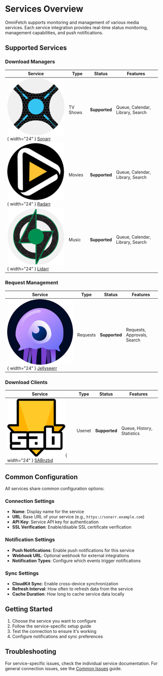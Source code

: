 # Services Overview

OmniFetch supports monitoring and management of various media services. Each service integration provides real-time status monitoring, management capabilities, and push notifications.

## Supported Services

### Download Managers

| Service | Type | Status | Features |
|---------|------|--------|----------|
| ![Sonarr](../assets/images/service-icons/sonarr-logo.png){ width="24" } [Sonarr](sonarr/index.md) | TV Shows | **Supported** | Queue, Calendar, Library, Search |
| ![Radarr](../assets/images/service-icons/radarr-logo.png){ width="24" } [Radarr](radarr/index.md) | Movies | **Supported** | Queue, Calendar, Library, Search |
| ![Lidarr](../assets/images/service-icons/lidarr-logo.png){ width="24" } [Lidarr](lidarr/index.md) | Music | **Supported** | Queue, Calendar, Library, Search |

### Request Management

| Service | Type | Status | Features |
|---------|------|--------|----------|
| ![Jellyseerr](../assets/images/service-icons/jellyseerr-logo.png){ width="24" } [Jellyseerr](jellyseerr/index.md) | Requests | **Supported** | Requests, Approvals, Search |

### Download Clients

| Service | Type | Status | Features |
|---------|------|--------|----------|
| ![SABnzbd](../assets/images/service-icons/sabnzbd-logo.png){ width="24" } [SABnzbd](sabnzbd/index.md) | Usenet | **Supported** | Queue, History, Statistics |

## Common Configuration

All services share common configuration options:

### Connection Settings

- **Name**: Display name for the service
- **URL**: Base URL of your service (e.g., `https://sonarr.example.com`)
- **API Key**: Service API key for authentication
- **SSL Verification**: Enable/disable SSL certificate verification

### Notification Settings

- **Push Notifications**: Enable push notifications for this service
- **Webhook URL**: Optional webhook for external integrations
- **Notification Types**: Configure which events trigger notifications

### Sync Settings

- **CloudKit Sync**: Enable cross-device synchronization
- **Refresh Interval**: How often to refresh data from the service
- **Cache Duration**: How long to cache service data locally

## Getting Started

1. Choose the service you want to configure
2. Follow the service-specific setup guide
3. Test the connection to ensure it's working
4. Configure notifications and sync preferences

## Troubleshooting

For service-specific issues, check the individual service documentation. For general connection issues, see the [Common Issues](../troubleshooting/common-issues.md) guide.
